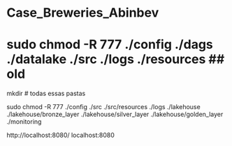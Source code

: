 # Case_Breweries_Abinbev
# sudo chmod -R 777 ./config ./dags ./datalake ./src ./logs ./resources ## old

mkdir # todas essas pastas

sudo chmod -R 777 ./config ./src ./src/resources ./logs ./lakehouse ./lakehouse/bronze_layer ./lakehouse/silver_layer ./lakehouse/golden_layer ./monitoring

http://localhost:8080/ localhost:8080